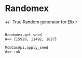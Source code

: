 Randomex
========

+/- True Random generator for Elixir

```

Randomex.get_seed
#=> {15926, 11492, 1827}

MobCasApi.apply_seed
#=> :ok


```